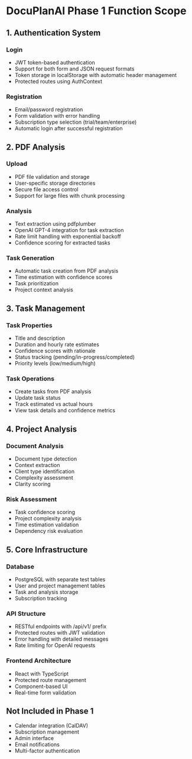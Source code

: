 # DocuPlanAI Phase 1 Function Scope

## 1. Authentication System
### Login
- JWT token-based authentication
- Support for both form and JSON request formats
- Token storage in localStorage with automatic header management
- Protected routes using AuthContext

### Registration
- Email/password registration
- Form validation with error handling
- Subscription type selection (trial/team/enterprise)
- Automatic login after successful registration

## 2. PDF Analysis
### Upload
- PDF file validation and storage
- User-specific storage directories
- Secure file access control
- Support for large files with chunk processing

### Analysis
- Text extraction using pdfplumber
- OpenAI GPT-4 integration for task extraction
- Rate limit handling with exponential backoff
- Confidence scoring for extracted tasks

### Task Generation
- Automatic task creation from PDF analysis
- Time estimation with confidence scores
- Task prioritization
- Project context analysis

## 3. Task Management
### Task Properties
- Title and description
- Duration and hourly rate estimates
- Confidence scores with rationale
- Status tracking (pending/in-progress/completed)
- Priority levels (low/medium/high)

### Task Operations
- Create tasks from PDF analysis
- Update task status
- Track estimated vs actual hours
- View task details and confidence metrics

## 4. Project Analysis
### Document Analysis
- Document type detection
- Context extraction
- Client type identification
- Complexity assessment
- Clarity scoring

### Risk Assessment
- Task confidence scoring
- Project complexity analysis
- Time estimation validation
- Dependency risk evaluation

## 5. Core Infrastructure
### Database
- PostgreSQL with separate test tables
- User and project management tables
- Task and analysis storage
- Subscription tracking

### API Structure
- RESTful endpoints with /api/v1/ prefix
- Protected routes with JWT validation
- Error handling with detailed messages
- Rate limiting for OpenAI requests

### Frontend Architecture
- React with TypeScript
- Protected route management
- Component-based UI
- Real-time form validation

## Not Included in Phase 1
- Calendar integration (CalDAV)
- Subscription management
- Admin interface
- Email notifications
- Multi-factor authentication
